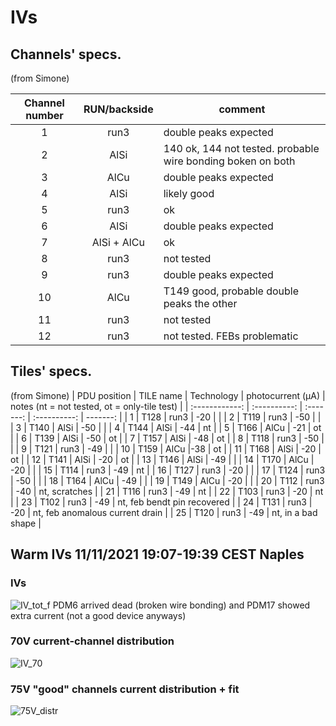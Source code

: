 # IVs
## Channels' specs.
(from Simone)

| Channel number | RUN/backside | comment |
| :------------: | :----------: | ------- |
| 1 | run3 | double peaks expected |
| 2 | AlSi | 140 ok, 144 not tested. probable wire bonding boken on both |
| 3 | AlCu | double peaks expected |
| 4 | AlSi | likely good |
| 5 | run3 | ok |
| 6 | AlSi | double peaks expected |
| 7 | AlSi + AlCu | ok
| 8 | run3 | not tested |
| 9 | run3 | double peaks expected |
| 10 | AlCu | T149 good, probable double peaks the other |
| 11 | run3 | not tested |
| 12 | run3 | not tested. FEBs problematic |

## Tiles' specs.
(from Simone)
| PDU position   | TILE name    | Technology |  photocurrent (μA) | notes (nt = not tested, ot = only-tile test) |
| :------------: | :----------: | :-------: | :----------: | -------: |
| 1 | T128 | run3 | -20 | |
| 2 | T119 | run3 | -50 | |
| 3 | T140 | AlSi | -50 | |
| 4 | T144 | AlSi | -44 | nt |
| 5 | T166 | AlCu | -21 | ot |
| 6 | T139 | AlSi | -50 | ot |
| 7 |  T157 | AlSi | -48 | ot |
| 8 |  T118 | run3 | -50 | |
| 9 |  T121 | run3 | -49 | |
| 10 |  T159 | AlCu |-38 | ot |
| 11 |  T168 | AlSi | -20 | ot |
| 12 | T141 | AlSi | -20 | ot |
| 13 | T146 | AlSi | -49 | |
| 14 | T170 | AlCu | -20 | |
| 15 | T114 | run3 | -49 | nt |
| 16 | T127 | run3 | -20 | |
| 17 | T124 | run3 | -50 | |
| 18 | T164 | AlCu | -49 | |
| 19 | T149 | AlCu | -20 | |
| 20 | T112 | run3 | -40 | nt, scratches |
| 21 | T116 | run3 | -49 | nt |
| 22 | T103 | run3 | -20 | nt |
| 23 | T102 | run3 | -49 | nt, feb bendt pin recovered |
| 24 | T131 | run3 | -20 | nt, feb anomalous current drain |
| 25 | T120 | run3 | -49 | nt, in a bad shape |


## Warm IVs 11/11/2021 19:07-19:39 CEST Naples
### IVs
![IV_tot_f](https://user-images.githubusercontent.com/75016958/142066592-ef2d97b7-2da4-4fd5-bd7c-880adddacea6.png)
PDM6 arrived dead (broken wire bonding) and PDM17 showed extra current (not a good device anyways)
### 70V current-channel distribution
![IV_70](https://user-images.githubusercontent.com/75016958/142066749-1bad2719-9e87-4db6-81ed-e0e75efd04f5.png)
### 75V "good" channels current distribution + fit
![75V_distr](https://user-images.githubusercontent.com/75016958/142066803-8e7ff2d0-4f70-4a5d-8761-1511aa3ed66d.png)
